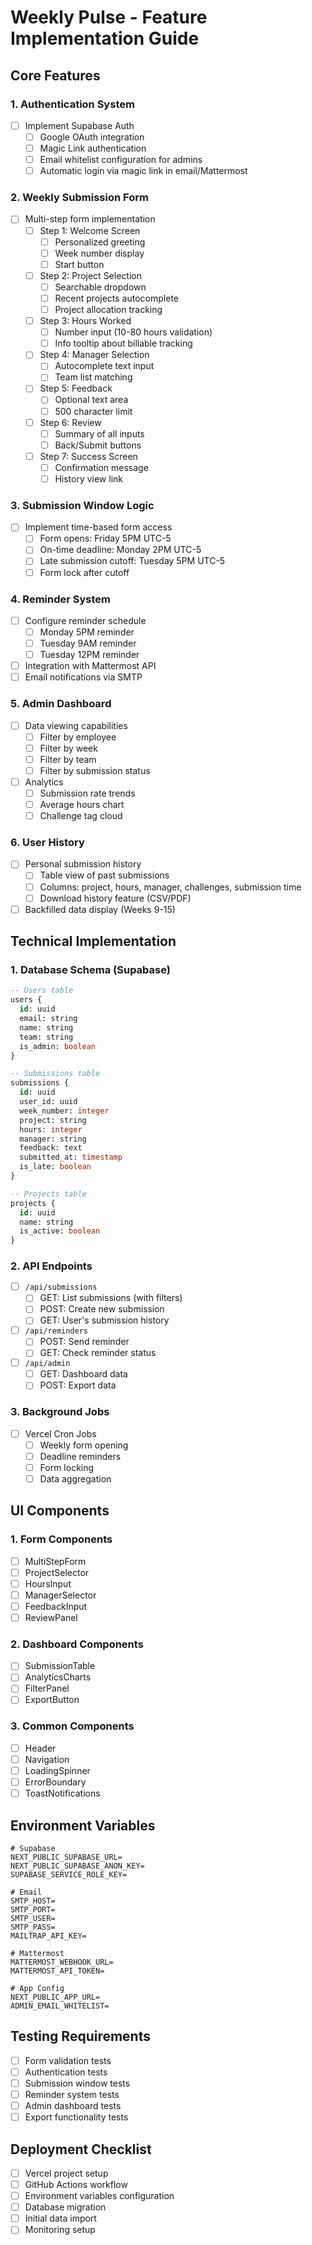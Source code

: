 # Weekly Pulse - Feature Implementation Guide

## Core Features


### 1. Authentication System
- [ ] Implement Supabase Auth
  - [ ] Google OAuth integration
  - [ ] Magic Link authentication
  - [ ] Email whitelist configuration for admins
  - [ ] Automatic login via magic link in email/Mattermost

### 2. Weekly Submission Form
- [ ] Multi-step form implementation
  - [ ] Step 1: Welcome Screen
    - [ ] Personalized greeting
    - [ ] Week number display
    - [ ] Start button
  - [ ] Step 2: Project Selection
    - [ ] Searchable dropdown
    - [ ] Recent projects autocomplete
    - [ ] Project allocation tracking
  - [ ] Step 3: Hours Worked
    - [ ] Number input (10-80 hours validation)
    - [ ] Info tooltip about billable tracking
  - [ ] Step 4: Manager Selection
    - [ ] Autocomplete text input
    - [ ] Team list matching
  - [ ] Step 5: Feedback
    - [ ] Optional text area
    - [ ] 500 character limit
  - [ ] Step 6: Review
    - [ ] Summary of all inputs
    - [ ] Back/Submit buttons
  - [ ] Step 7: Success Screen
    - [ ] Confirmation message
    - [ ] History view link

### 3. Submission Window Logic
- [ ] Implement time-based form access
  - [ ] Form opens: Friday 5PM UTC-5
  - [ ] On-time deadline: Monday 2PM UTC-5
  - [ ] Late submission cutoff: Tuesday 5PM UTC-5
  - [ ] Form lock after cutoff

### 4. Reminder System
- [ ] Configure reminder schedule
  - [ ] Monday 5PM reminder
  - [ ] Tuesday 9AM reminder
  - [ ] Tuesday 12PM reminder
- [ ] Integration with Mattermost API
- [ ] Email notifications via SMTP

### 5. Admin Dashboard
- [ ] Data viewing capabilities
  - [ ] Filter by employee
  - [ ] Filter by week
  - [ ] Filter by team
  - [ ] Filter by submission status
- [ ] Analytics
  - [ ] Submission rate trends
  - [ ] Average hours chart
  - [ ] Challenge tag cloud

### 6. User History
- [ ] Personal submission history
  - [ ] Table view of past submissions
  - [ ] Columns: project, hours, manager, challenges, submission time
  - [ ] Download history feature (CSV/PDF)
- [ ] Backfilled data display (Weeks 9-15)

## Technical Implementation

### 1. Database Schema (Supabase)
```sql
-- Users table
users {
  id: uuid
  email: string
  name: string
  team: string
  is_admin: boolean
}

-- Submissions table
submissions {
  id: uuid
  user_id: uuid
  week_number: integer
  project: string
  hours: integer
  manager: string
  feedback: text
  submitted_at: timestamp
  is_late: boolean
}

-- Projects table
projects {
  id: uuid
  name: string
  is_active: boolean
}
```

### 2. API Endpoints
- [ ] `/api/submissions`
  - [ ] GET: List submissions (with filters)
  - [ ] POST: Create new submission
  - [ ] GET: User's submission history
- [ ] `/api/reminders`
  - [ ] POST: Send reminder
  - [ ] GET: Check reminder status
- [ ] `/api/admin`
  - [ ] GET: Dashboard data
  - [ ] POST: Export data

### 3. Background Jobs
- [ ] Vercel Cron Jobs
  - [ ] Weekly form opening
  - [ ] Deadline reminders
  - [ ] Form locking
  - [ ] Data aggregation

## UI Components

### 1. Form Components
- [ ] MultiStepForm
- [ ] ProjectSelector
- [ ] HoursInput
- [ ] ManagerSelector
- [ ] FeedbackInput
- [ ] ReviewPanel

### 2. Dashboard Components
- [ ] SubmissionTable
- [ ] AnalyticsCharts
- [ ] FilterPanel
- [ ] ExportButton

### 3. Common Components
- [ ] Header
- [ ] Navigation
- [ ] LoadingSpinner
- [ ] ErrorBoundary
- [ ] ToastNotifications

## Environment Variables
```env
# Supabase
NEXT_PUBLIC_SUPABASE_URL=
NEXT_PUBLIC_SUPABASE_ANON_KEY=
SUPABASE_SERVICE_ROLE_KEY=

# Email
SMTP_HOST=
SMTP_PORT=
SMTP_USER=
SMTP_PASS=
MAILTRAP_API_KEY=

# Mattermost
MATTERMOST_WEBHOOK_URL=
MATTERMOST_API_TOKEN=

# App Config
NEXT_PUBLIC_APP_URL=
ADMIN_EMAIL_WHITELIST=
```

## Testing Requirements
- [ ] Form validation tests
- [ ] Authentication tests
- [ ] Submission window tests
- [ ] Reminder system tests
- [ ] Admin dashboard tests
- [ ] Export functionality tests

## Deployment Checklist
- [ ] Vercel project setup
- [ ] GitHub Actions workflow
- [ ] Environment variables configuration
- [ ] Database migration
- [ ] Initial data import
- [ ] Monitoring setup 